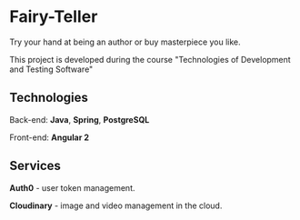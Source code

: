 # Fairy-Teller
 Try your hand at being an author or buy masterpiece you like.
 
 This project is developed during the course "Technologies of Development and Testing Software"

## Technologies
Back-end: 
**Java**, **Spring**, **PostgreSQL**

 Front-end: 
 **Angular 2**

## Services
 **Auth0** - user token management.

 **Cloudinary** - image and video management in the cloud.